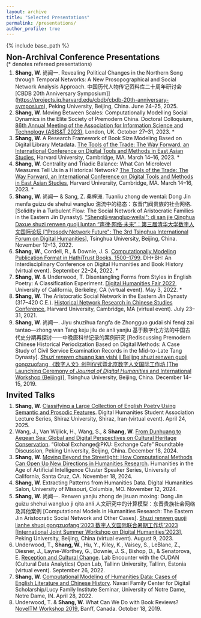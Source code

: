 ```yaml
---
layout: archive
title: "Selected Presentations"
permalink: /presentations/
author_profile: true
---
```

{% include base_path %}

<p style="margin-top: -20px;"></p>

## Non-Archival Conference Presentations 

<p style="margin-top: -20px;"></p>
(* denotes refereed presentations)

<p style="margin-top: -10px;"></p>

1. **Shang, W.** 尚闻一. Revealing Political Changes in the Northern Song through Temporal Networks: A New Prosopographical and Social Network Analysis Approach. 中国历代人物传记资料库二十周年研讨会 [CBDB 20th Anniversary Symposium]](https://projects.iq.harvard.edu/cbdb/cbdb-20th-anniversary-symposium), Peking University, Beijing, China. June 24–25, 2025.
2. **Shang, W.** Moving Between Scales: Computationally Modelling Social Dynamics in the Elite Society of Premodern China. Doctoral Colloquium, [86th Annual Meeting of the Association for Information Science and Technology (ASIS&T 2023)](https://www.asist.org/meetings-events/am/am23), London, UK. October 27–31, 2023. *
3. **Shang, W.** A Research Framework of Book Size Modeling Based on Digital Library Metadata. [The Tools of the Trade: The Way Forward, an International Conference on Digital Tools and Methods in East Asian Studies](https://sites.harvard.edu/tools-of-the-trade), Harvard University, Cambridge, MA. March 14–16, 2023. *
4. **Shang, W.** Centrality and Triadic Balance: What Can Microlevel Measures Tell Us in a Historical Network? [The Tools of the Trade: The Way Forward, an International Conference on Digital Tools and Methods in East Asian Studies](https://sites.harvard.edu/tools-of-the-trade), Harvard University, Cambridge, MA. March 14–16, 2023. *
5. **Shang, W.** 尚闻一 & Sang, Z. 桑梓洲. Tuanliu zhong de wentai: Dong Jin menfa guizu de shehui wangluo 湍流中的稳态：东晋门阀贵族的社会网络. [Solidity in a Turbulent Flow: The Social Network of Aristocratic Families in the Eastern Jin Dynasty]. ["Shenglü·wangluo·weilai": di san jie Qinghua Daxue shuzi renwen guoji luntan “声律·网络·未来”：第三届清华大学数字人文国际论坛 ["Prosody·Network·Future": The 3rd Tsinghua International Forum on Digital Humanities]](https://achieve.dhcn.cn/en/site/news_information/comprehensive/17904.html), Tsinghua University, Beijing, China. November 12–13, 2022.
6. **Shang, W.**, Cordell, R., & Downie, J. S. [Computationally Modeling Publication Format in HathiTrust Books, 1500–1799](https://mediaspace.illinois.edu/playlist/dedicated/212073003/1_k30zb2pw/1_ebm3hrqj). DH+BH: An Interdisciplinary Conference on Digital Humanities and Book History (virtual event). September 22–24, 2022. *
7. **Shang, W.** & Underwood, T. Disentangling Forms from Styles in English Poetry: A Classification Experiment. [Digital Humanities Fair 2022](https://dlab.berkeley.edu/events/uc-berkeley-digital-humanities-fair/2022-05-03), University of California, Berkeley, CA (virtual event). May 3, 2022. *
8. **Shang, W.** The Aristocratic Social Network in the Eastern Jin Dynasty (317–420 C.E.). [Historical Network Research in Chinese Studies Conference](https://fccsdigitalchina.github.io/hnrcs2021), Harvard University, Cambridge, MA (virtual event). July 23–31, 2021.
9. **Shang, W.** 尚闻一. Jiyu shuzihua fangfa de Zhongguo gudai shi fenqi zai tantao—zhong wan Tang keju jilu de anli yanjiu 基于数字化方法的中国古代史分期再探讨——中晚唐科举记录的案例研究 [Rediscussing Premodern Chinese Historical Periodization Based on Digital Methods: A Case Study of Civil Service Examination Records in the Mid-to-Late Tang Dynasty]. [*Shuzi renwen* chuang kan yishi ji Beijing shuzi renwen guoji gongzuofang 《数字人文》创刊仪式暨北京数字人文国际工作坊 [The Launching Ceremony of *Journal of Digital Humanities* and International Workshop (Beijing)]](https://achieve.dhcn.cn/en/site/works/dhjournal/202002/5583.html), Tsinghua University, Beijing, China. December 14–15, 2019.

<p style="margin-top: -20px;"></p>

## Invited Talks

<p style="margin-top: -10px;"></p>

1. **Shang, W.** [Classifying a Large Collection of English Poetry Using Semantic and Prosodic Features](https://www.instagram.com/p/DItKWR3qV1D). Digital Humanities Student Association Lecture Series, Shiraz University, Shiraz, Iran (virtual event). April 24, 2025.
2. Wang, J., Van Wijlick, H., Wang, S., & **Shang, W.** [From Dunhuang to Aegean Sea: Global and Digital Perspectives on Cultural Heritage Conservation](https://news.pku.edu.cn/xwzh/f67ef6800d144626b7b85feda311cf96.htm). “Global Exchange@PKU: Exchange Cafe” Roundtable Discussion, Peking University, Beijing, China. December 18, 2024.
3. **Shang, W.** [Moving Beyond the Streetlight: How Computational Methods Can Open Up New Directions in Humanities Research](https://thi.ucsc.edu/event/ai-cluster-wenyi-shang). Humanities in the Age of Artificial Intelligence Cluster Speaker Series, University of California, Santa Cruz, CA. November 18, 2024.
4. **Shang, W.** Extracting Patterns from Humanities Data. Digital Humanities Salon, University of Missouri, Columbia, MO. November 12, 2024.
5. **Shang, W.** 尚闻一. Renwen yanjiu zhong de jisuan moxing: Dong Jin guizu shehui wangluo ji qita anli 人文研究中的计算模型：东晋贵族社会网络及其他案例 [Computational Models in Humanities Research: The Eastern Jin Aristocratic Social Network and Other Cases]. [Shuzi renwen guoji lianhe shuqi gongzuofang'2023 数字人文国际联合暑期工作坊’2023 [International Joint Summer Workshop on Digital Humanities'2023]](https://camp2023.pkudh.org/en), Peking University, Beijing, China (virtual event). August 9, 2023.
6. Underwood, T., **Shang, W.**, Hu, Y., Kiley, K., Vaisey, S., LeBlanc, Z., Diesner, J., Layne-Worthey, G., Downie, J. S., Bishop, D., & Senatorova, E. [Reception and Cultural Change](https://cudan.tlu.ee/events/2022-09-26-ted-underwood-lab). Lab Encounter with the CUDAN (Cultural Data Analytics) Open Lab, Tallinn University, Tallinn, Estonia (virtual event). September 26, 2022.
7. **Shang, W.** [Computational Modeling of Humanities Data: Cases of English Literature and Chinese History](https://lucyinstitute.nd.edu/news-events/events/nfcds-lucy-family-institute-seminar-with-wenyi-shang). Navari Family Center for Digital Scholarship/Lucy Family Institute Seminar, University of Notre Dame, Notre Dame, IN. April 28, 2022.
8. Underwood, T. & **Shang, W.** What Can We Do with Book Reviews? [NovelTM Workshop 2019](https://txtlab.org/2019/10/the-end-of-an-era-noveltm-celebrates-its-final-workshop-ends), Banff, Canada. October 18, 2019.
